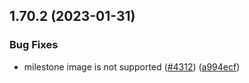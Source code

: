 ## 1.70.2 (2023-01-31)


### Bug Fixes

* milestone image is not supported ([#4312](https://github.com/EddieHubCommunity/LinkFree/issues/4312)) ([a994ecf](https://github.com/EddieHubCommunity/LinkFree/commit/a994ecffb9abb67776a82a378f6c4f0d0b9d0c9d))



